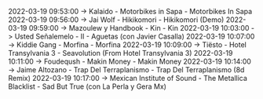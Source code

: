 2022-03-19 09:53:00 -> Kalaido - Motorbikes in Sapa - Motorbikes In Sapa
2022-03-19 09:56:00 -> Jai Wolf - Hikikomori - Hikikomori (Demo)
2022-03-19 09:59:00 -> Mazoulew y Handbook - Kin - Kin
2022-03-19 10:03:00 -> Usted Señalemelo - II - Aguetas (con Javier Casalla)
2022-03-19 10:07:00 -> Kiddie Gang - Morfina - Morfina
2022-03-19 10:09:00 -> Tiësto - Hotel Transylvania 3 - Seavolution (From Hotel Transylvania 3)
2022-03-19 10:11:00 -> Foudeqush - Makin Money - Makin Money
2022-03-19 10:14:00 -> Jaime Altozano - Trap Del Terraplanismo - Trap Del Terraplanismo (8d Remix)
2022-03-19 10:17:00 -> Mexican Institute of Sound - The Metallica Blacklist - Sad But True (con La Perla y Gera Mx)
